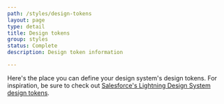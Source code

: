 ```yaml
---
path: /styles/design-tokens
layout: page
type: detail
title: Design tokens
group: styles
status: Complete
description: Design token information

---
```


Here's the place you can define your design system's design tokens. For inspiration, be sure to check out [Salesforce's Lightning Design System design tokens](https://www.lightningdesignsystem.com/design-tokens/).
